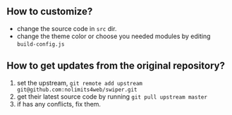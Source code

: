 ## How to customize?
* change the source code in `src` dir.
* change the theme color or choose you needed modules by editing `build-config.js`

## How to get updates from the original repository?
1. set the upstream, `git remote add upstream git@github.com:nolimits4web/swiper.git`
2. get their latest source code by running `git pull upstream master`
3. if has any conflicts, fix them.
